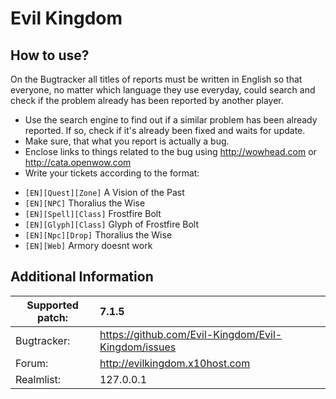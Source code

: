 Evil Kingdom
================================

How to use?
-------------------------
On the Bugtracker all titles of reports must be written in English so that everyone, no matter which language they use everyday, could search and check if the problem already has been reported by another player. 

 - Use the search engine to find out if a similar problem has been already reported. If so, check if it's already been fixed and waits for update.
 - Make sure, that what you report is actually a bug.
 - Enclose links to things related to the bug using http://wowhead.com or http://cata.openwow.com
 - Write your tickets according to the format:<br>
  * `[EN][Quest][Zone]` A Vision of the Past<br>
  * `[EN][NPC]` Thoralius the Wise<br>
  * `[EN][Spell][Class]` Frostfire Bolt<br>
  * `[EN][Glyph][Class]` Glyph of Frostfire Bolt<br>
  * `[EN][Npc][Drop]` Thoralius the Wise<br>
  * `[EN][Web]` Armory doesnt work



Additional Information
-------------------------

| Supported patch:  | 7.1.5                                                 |
|-------------------|:------------------------------------------------------|
| Bugtracker:       | https://github.com/Evil-Kingdom/Evil-Kingdom/issues   |
| Forum:            | http://evilkingdom.x10host.com                        |
| Realmlist:        | 127.0.0.1                                             |



